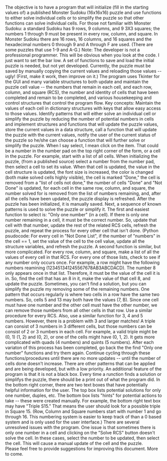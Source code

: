 The objective is to have a program that will initialize (fill in the starting values of) a published Monster Sudoku (16x16x16) puzzle and 
use functions to either solve individual cells or to simplify the puzzle so that other functions can solve individual cells.
For those not familiar with Monster Sudoku: a standard Sudoku has 9 rows, 9 columns, and 9 3X3 squares; the numbers 1 through 9 must be
present in every row, column, and square. In Monster Sudoku there are 16 rows, 16 columns, and 16 squares and the hexadecimal numbers 
0 through 9 and A through F are used. (There are some puzzles that use 1-9 and A-G.)
Note: The developer is not a professional programmer. This will be obvious when you look at the code. I just want to set the bar low. 
A set of functions to save and load the initial puzzle is needed, but not yet developed. Currently, the puzzle must be saved by manually copying 
the current values and reloading those values -- ugly! (First, make it work, then improve on it.)
The program uses Tkinter for the GUI and many variable structures to both update and maintain the puzzle cell value -- the numbers that remain
in each cell, and each row, column, and square (RCS), the number and identity of cells that have been completed and remain to be completed, and
various housekeeping and control structures that control the program flow.
Key concepts: Maintain the values of each cell in dictionary structures with keys that allow easy access to those values. Identify patterns that
will either solve an individual cell or simplify the puzzle by reducing the number of potential numbers in cells and implement structures and functions that
will update the puzzle values, store the current values in a data structure, call a function that will update the puzzle with the current values, 
notify the user of the current status of the puzzle so he/she can choose a function that will further solve or simplify the puzzle.
When I say select, I mean click on the item. That could be a number in the number pad on the top right corner of the form, or a cell in the puzzle.
For example, start with a list of all cells. When initializing the puzzle, (from a published source) select a number from the number pad, then select a cell to set its value. 
When that cell is updated, the value in the cell structure is updated, the font size is increased, the color is changed (both make solved cells highly visible), 
the cell is marked "Done," the cell is removed from a "list of cells not done," the number of cells "Done" and "Not Done" is updated, for each cell in the 
same row, column, and square, the number solved for is removed from the list of numbers remaining, and, after all the cells have been updated, the puzzle display is refreshed.
After the puzzle has been initialized, it is manually saved. 
Next, a sequence of known patterns is used to solve the puzzle or simplify it. The first and easiest function to select is: "Only one number" (in a cell). 
If there is only one number remaining in a cell, it must be the correct number. So, update that cell with that number, update the rest of the related RCS cells,
refresh the puzzle, and repeat the process for every other cell that isn't done. (Python psudocode: For every cell in "Not Done List", if the number of "numbers"
in the cell == 1, set the value of the cell to the cell value, update all the structure variables, and refresh the puzzle.
A second function is similar, but more complicated. For every row, column, and square, make a list of all the values of every cell in that RCS. For every one of those
lists, check to see if any number only occurs once. For example, a row might have the following numbers reamining (123451341245567678AB3ABCDACD). The number 8 only 
appears once in that list. Therefore, it must be the value of the cell it is in. So, find the cell that has an 8 in it, make the value of that cell 8, and update the 
puzzle. 
Sometimes, you can't find a solution, but you can simplify the puzzle my removing some of the remaining numbers. One pattern that occurs regularly is where two cells
in a row have the same two numbers. So, cells 5 and 13 may both have the values (7, B). Since one cell must have one number and the other cell must have the other number,
we can remove those numbers from all other cells in that row. Use a similar procedure for every RCS. Also, use a similar function for 3, 4 and 5 numbers. 
However, there is a problem with 3 and larger matches! A triple can consist of 3 numbers in 3 different cells, but those numbers can be consist of 2 or 3 numbers in each cell.
For example, a valid triple might be (0, 1) (1, 2) and (0, 2), or one of the cells might have (0, 1, 2). It gets more complicated with quads (4 numbers) and quints (5 numbers). 
After each variaton of this process has been completed, go back the the find "Only one number" functions and try them again. 
Continue cycling through these functions/procedures until there are no more updates -- until the number of cells done doesn't increase. 
There are other patterns that can be applied and are being developed, but with a low priority.
An additional feature of the program is that it is not a black box. Every time a runction finds a solution or simplifys the puzzle, there should be a print out of 
what the program did. In the bottom right corner, there are two text boxes that have potentially helpful information for the user. The top box lists potential solutions
for only one number, duples, etc. The bottom box lists "hints" for potential actions to take -- these were created manually. For example, the bottom right text box may have "Triple S15." That means
the user should look for a possible triple in Square 15. (Row, Column and Square numbers start with number 1 and go through 16. This numbering system is easier to keep
track of than a 0 based system and is only used for the user interface.)
There are several unresolved issues with the program. One issue is that sometimes there is only one number in a cell and clicking on the "Solve RCS" button doesn't solve
the cell. In these cases, select the number to be updated, then select the cell. This will cause a manual update of the cell and the puzzle.  
Please feel free to provide suggestions for improving this document.
More to come.
